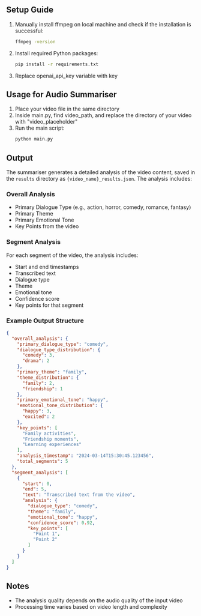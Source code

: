 ## Setup Guide

1. Manually install ffmpeg on local machine and check if the installation is successful:
   ```bash
   ffmpeg -version
   ```

2. Install required Python packages:
   ```bash
   pip install -r requirements.txt
   ```

3. Replace openai_api_key variable with key

## Usage for Audio Summariser

1. Place your video file in the same directory
2. Inside main.py, find video_path, and replace the directory of your video with "video_placeholder"
3. Run the main script:
   ```bash
   python main.py
   ```

## Output

The summariser generates a detailed analysis of the video content, saved in the `results` directory as `{video_name}_results.json`. The analysis includes:

### Overall Analysis
- Primary Dialogue Type (e.g., action, horror, comedy, romance, fantasy)
- Primary Theme
- Primary Emotional Tone
- Key Points from the video

### Segment Analysis
For each segment of the video, the analysis includes:
- Start and end timestamps
- Transcribed text
- Dialogue type
- Theme
- Emotional tone
- Confidence score
- Key points for that segment

### Example Output Structure
```json
{
  "overall_analysis": {
    "primary_dialogue_type": "comedy",
    "dialogue_type_distribution": {
      "comedy": 3,
      "drama": 2
    },
    "primary_theme": "family",
    "theme_distribution": {
      "family": 2,
      "friendship": 1
    },
    "primary_emotional_tone": "happy",
    "emotional_tone_distribution": {
      "happy": 3,
      "excited": 2
    },
    "key_points": [
      "Family activities",
      "Friendship moments",
      "Learning experiences"
    ],
    "analysis_timestamp": "2024-03-14T15:30:45.123456",
    "total_segments": 5
  },
  "segment_analysis": [
    {
      "start": 0,
      "end": 5,
      "text": "Transcribed text from the video",
      "analysis": {
        "dialogue_type": "comedy",
        "theme": "family",
        "emotional_tone": "happy",
        "confidence_score": 0.92,
        "key_points": [
          "Point 1",
          "Point 2"
        ]
      }
    }
  ]
}
```

## Notes

- The analysis quality depends on the audio quality of the input video
- Processing time varies based on video length and complexity
